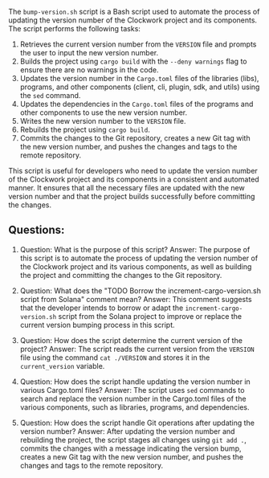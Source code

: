 
The `bump-version.sh` script is a Bash script used to automate the process of updating the version number of the Clockwork project and its components. The script performs the following tasks:

1. Retrieves the current version number from the `VERSION` file and prompts the user to input the new version number.
2. Builds the project using `cargo build` with the `--deny warnings` flag to ensure there are no warnings in the code.
3. Updates the version number in the `Cargo.toml` files of the libraries (libs), programs, and other components (client, cli, plugin, sdk, and utils) using the `sed` command.
4. Updates the dependencies in the `Cargo.toml` files of the programs and other components to use the new version number.
5. Writes the new version number to the `VERSION` file.
6. Rebuilds the project using `cargo build`.
7. Commits the changes to the Git repository, creates a new Git tag with the new version number, and pushes the changes and tags to the remote repository.

This script is useful for developers who need to update the version number of the Clockwork project and its components in a consistent and automated manner. It ensures that all the necessary files are updated with the new version number and that the project builds successfully before committing the changes.
## Questions: 
 1. Question: What is the purpose of this script?
   Answer: The purpose of this script is to automate the process of updating the version number of the Clockwork project and its various components, as well as building the project and committing the changes to the Git repository.

2. Question: What does the "TODO Borrow the increment-cargo-version.sh script from Solana" comment mean?
   Answer: This comment suggests that the developer intends to borrow or adapt the `increment-cargo-version.sh` script from the Solana project to improve or replace the current version bumping process in this script.

3. Question: How does the script determine the current version of the project?
   Answer: The script reads the current version from the `VERSION` file using the command `cat ./VERSION` and stores it in the `current_version` variable.

4. Question: How does the script handle updating the version number in various Cargo.toml files?
   Answer: The script uses `sed` commands to search and replace the version number in the Cargo.toml files of the various components, such as libraries, programs, and dependencies.

5. Question: How does the script handle Git operations after updating the version number?
   Answer: After updating the version number and rebuilding the project, the script stages all changes using `git add .`, commits the changes with a message indicating the version bump, creates a new Git tag with the new version number, and pushes the changes and tags to the remote repository.
    
